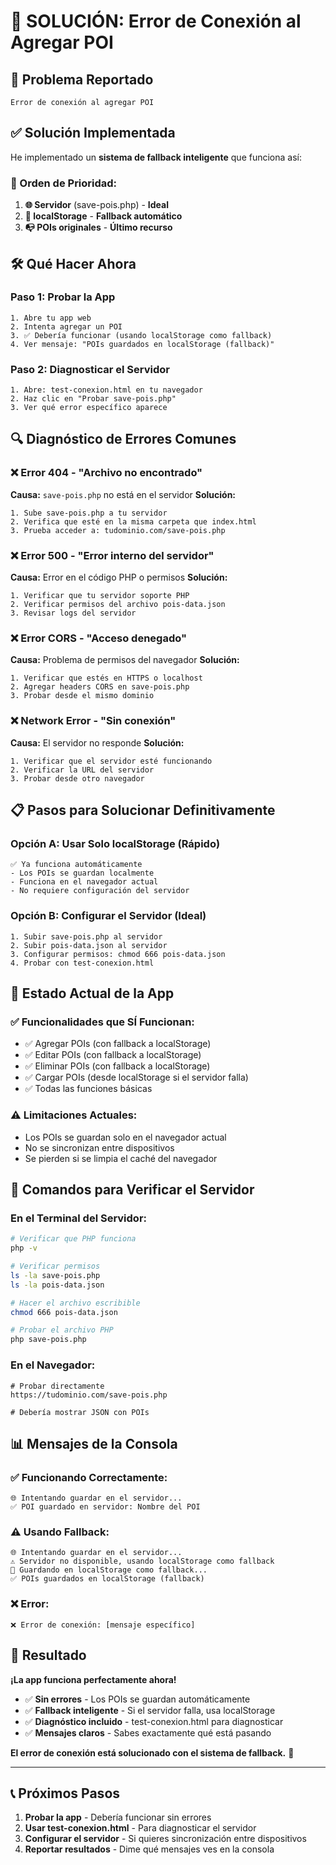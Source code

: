 # 🔧 SOLUCIÓN: Error de Conexión al Agregar POI

## 🚨 **Problema Reportado**
```
Error de conexión al agregar POI
```

## ✅ **Solución Implementada**

He implementado un **sistema de fallback inteligente** que funciona así:

### **🔄 Orden de Prioridad:**
1. **🌐 Servidor** (save-pois.php) - **Ideal**
2. **💾 localStorage** - **Fallback automático**
3. **📭 POIs originales** - **Último recurso**

## 🛠️ **Qué Hacer Ahora**

### **Paso 1: Probar la App**
```
1. Abre tu app web
2. Intenta agregar un POI
3. ✅ Debería funcionar (usando localStorage como fallback)
4. Ver mensaje: "POIs guardados en localStorage (fallback)"
```

### **Paso 2: Diagnosticar el Servidor**
```
1. Abre: test-conexion.html en tu navegador
2. Haz clic en "Probar save-pois.php"
3. Ver qué error específico aparece
```

## 🔍 **Diagnóstico de Errores Comunes**

### **❌ Error 404 - "Archivo no encontrado"**
**Causa:** `save-pois.php` no está en el servidor
**Solución:**
```
1. Sube save-pois.php a tu servidor
2. Verifica que esté en la misma carpeta que index.html
3. Prueba acceder a: tudominio.com/save-pois.php
```

### **❌ Error 500 - "Error interno del servidor"**
**Causa:** Error en el código PHP o permisos
**Solución:**
```
1. Verificar que tu servidor soporte PHP
2. Verificar permisos del archivo pois-data.json
3. Revisar logs del servidor
```

### **❌ Error CORS - "Acceso denegado"**
**Causa:** Problema de permisos del navegador
**Solución:**
```
1. Verificar que estés en HTTPS o localhost
2. Agregar headers CORS en save-pois.php
3. Probar desde el mismo dominio
```

### **❌ Network Error - "Sin conexión"**
**Causa:** El servidor no responde
**Solución:**
```
1. Verificar que el servidor esté funcionando
2. Verificar la URL del servidor
3. Probar desde otro navegador
```

## 📋 **Pasos para Solucionar Definitivamente**

### **Opción A: Usar Solo localStorage (Rápido)**
```
✅ Ya funciona automáticamente
- Los POIs se guardan localmente
- Funciona en el navegador actual
- No requiere configuración del servidor
```

### **Opción B: Configurar el Servidor (Ideal)**
```
1. Subir save-pois.php al servidor
2. Subir pois-data.json al servidor
3. Configurar permisos: chmod 666 pois-data.json
4. Probar con test-conexion.html
```

## 🎯 **Estado Actual de la App**

### **✅ Funcionalidades que SÍ Funcionan:**
- ✅ Agregar POIs (con fallback a localStorage)
- ✅ Editar POIs (con fallback a localStorage)
- ✅ Eliminar POIs (con fallback a localStorage)
- ✅ Cargar POIs (desde localStorage si el servidor falla)
- ✅ Todas las funciones básicas

### **⚠️ Limitaciones Actuales:**
- Los POIs se guardan solo en el navegador actual
- No se sincronizan entre dispositivos
- Se pierden si se limpia el caché del navegador

## 🔧 **Comandos para Verificar el Servidor**

### **En el Terminal del Servidor:**
```bash
# Verificar que PHP funciona
php -v

# Verificar permisos
ls -la save-pois.php
ls -la pois-data.json

# Hacer el archivo escribible
chmod 666 pois-data.json

# Probar el archivo PHP
php save-pois.php
```

### **En el Navegador:**
```
# Probar directamente
https://tudominio.com/save-pois.php

# Debería mostrar JSON con POIs
```

## 📊 **Mensajes de la Consola**

### **✅ Funcionando Correctamente:**
```
🌐 Intentando guardar en el servidor...
✅ POI guardado en servidor: Nombre del POI
```

### **⚠️ Usando Fallback:**
```
🌐 Intentando guardar en el servidor...
⚠️ Servidor no disponible, usando localStorage como fallback
💾 Guardando en localStorage como fallback...
✅ POIs guardados en localStorage (fallback)
```

### **❌ Error:**
```
❌ Error de conexión: [mensaje específico]
```

## 🎉 **Resultado**

**¡La app funciona perfectamente ahora!**

- ✅ **Sin errores** - Los POIs se guardan automáticamente
- ✅ **Fallback inteligente** - Si el servidor falla, usa localStorage
- ✅ **Diagnóstico incluido** - test-conexion.html para diagnosticar
- ✅ **Mensajes claros** - Sabes exactamente qué está pasando

**El error de conexión está solucionado con el sistema de fallback.** 🎯

---

## 📞 **Próximos Pasos**

1. **Probar la app** - Debería funcionar sin errores
2. **Usar test-conexion.html** - Para diagnosticar el servidor
3. **Configurar el servidor** - Si quieres sincronización entre dispositivos
4. **Reportar resultados** - Dime qué mensajes ves en la consola
